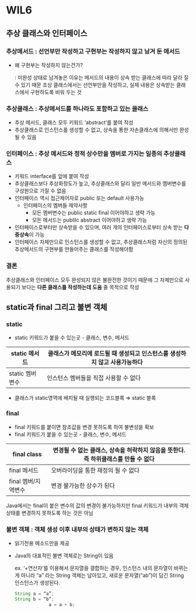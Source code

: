# WIL6

## **추상 클래스와 인터페이스**

### 추상메서드 : **선언부만 작성**하고 구현부는 작성하지 않고 남겨 둔 메서드

- 왜 구현부는 작성하지 않는건가?
    
    : 미완성 상태로 남겨놓은 이유는 메서드의 내용이 상속 받는 클래스에 따라 달라 질 수 있기 때문
      조상 클래스에서는 선언부만을 작성하고, 실제 내용은 상속받는 클래스에서 구현하도록 비워 두는 것
    

### 추상클래스 : 추상메서드를 하나라도 포함하고 있는 클래스

- 추상 메서드, 클래스 모두 키워드 ‘abstract’를 붙여 작성
- 추상클래스로 인스턴스를 생성할 수 없고, 상속을 통한 자손클래스에 의해서만 완성될 수 있음

### 인터페이스 : 추상 메서드와 정적 상수만을 멤버로 가지는 일종의 추상클래스

- 키워드 interface를 앞에 붙여 작성
- 추상클래스보다 추상화정도가 높고, 추상클래스와 달리 일반 메서드와 멤버변수를 구성원으로 가질 수 없음
- 인터페이스 역시 접근제어자로 public 또는 default  사용가능
    - 인터페이스의 멤버들 제약사항
        - 모든 멤버변수는 public static final 이어야하고 생략 가능
        - 모든 메서드는 publilc abstract 이어야하고 생략 가능
- 인터페이스로부터만 상속받을 수 있으며, 여러 개의 인터페이스로부터 상속 받는 **다중상속**이 가능
- 인터페이스 자체만으로 인스턴스를 생성할 수 없고, 추상클래스처럼 자신의 정의된 추상메서드의 구현부를 만들어주는 클래스를 작성해야함

### 결론

추상클래스와 인터페이스 모두 완성되지 않은 불완전한 것이기 때문에 그 자체만으로 사용되기 보다는 **다른 클래스를 작성하는데 도움** 줄 목적으로 작성

## **static과 final 그리고 불변 객체**

### static

- static 키워드가 붙을 수 있는곳  - 클래스, 변수, 메서드

| static 메서드 | 클래스가 메모리에 로드될 때 생성되고 인스턴스를 생성하지 않고 사용가능하다 |
| --- | --- |
| static 멤버변수 | 인스턴스 멤버들을 직접 사용할 수 없다 |
- 클래스가 static영역에 배치될 때 실행되는 코드블록 ⇒  static 블록

### final

- final 키워드를 붙이면 참조값을 변경 못하도록 하여 불변성을 확보
- final 키워드가 붙을 수 있는곳  - 클래스, 변수, 메서드

| final class | 변경될 수 없는 클래스, 상속을 허락하지 않음을 뜻한다. 즉 하위클래스를 만들 수 없다 |
| --- | --- |
| final 메서드 | 오버라이딩을 통한 재정의 될 수 없다  |
| final 멤버/지역변수 | 변경 불가능한 상수가 된다 |

Java에서는 final이 붙은 변수의 값의 변경이 불가능하지만 final 키워드가 내부의 객체 상태를 변경하지 못하도록 하는 것은 아님

### **불변 객체 : 객체 생성 이후 내부의 상태가 변하지 않는 객체**

- 읽기전용 메소드만을 제공
- Java의 대표적인 불변 객체로는 String이 있음
    
    ex. ‘+연산자’를 이용해서 문자열을 결합하는 경우, 인스턴스 내의 문자열이 바뀌는게 아니라 “a” 라는 String 객체는 남아있고, 새로운 문자열(”ab”)이 담긴 String 인스턴스가 생성된다. 
    
    ```java
    String a = “a”;
    String b = “b”;
    			 a = a + b;
    ```